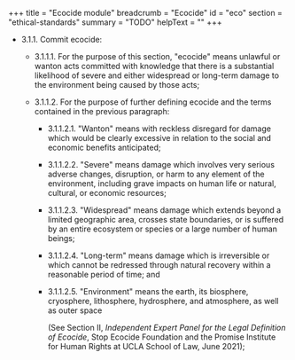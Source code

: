 +++
title = "Ecocide module"
breadcrumb = "Ecocide"
id = "eco"
section = "ethical-standards"
summary = "TODO"
helpText = ""
+++

- 3.1.1. Commit ecocide:

  - 3.1.1.1.  For the purpose of this section, "ecocide" means unlawful or wanton acts committed with knowledge that there is a substantial likelihood of severe and either widespread or long-term damage to the environment being caused by those acts;

  - 3.1.1.2.  For the purpose of further defining ecocide and the terms contained in the previous paragraph:

    - 3.1.1.2.1.  "Wanton" means with reckless disregard for damage which would be clearly excessive in relation to the social and economic benefits anticipated;

    - 3.1.1.2.2.  "Severe" means damage which involves very serious adverse changes, disruption, or harm to any element of the environment, including grave impacts on human life or natural, cultural, or economic resources;

    - 3.1.1.2.3.  "Widespread" means damage which extends beyond a limited geographic area, crosses state boundaries, or is suffered by an entire ecosystem or species or a large number of human beings;

    - 3.1.1.2.4.  "Long-term" means damage which is irreversible or which cannot be redressed through natural recovery within a reasonable period of time; and

    - 3.1.1.2.5.  "Environment" means the earth, its biosphere, cryosphere, lithosphere, hydrosphere, and atmosphere, as well as outer space

	  (See Section II, *Independent Expert Panel for the Legal Definition of Ecocide*, Stop Ecocide Foundation and the Promise Institute for Human Rights at UCLA School of Law, June 2021);


